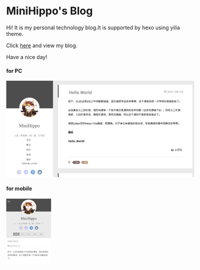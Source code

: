 # MiniHippo's Blog
  
Hi! It is my personal technology blog.It is supported by hexo using yilia theme.
  
Click [here](http://minihippo.github.io) and view my blog.   

Have a nice day! 

#### for PC   
![overview](/assets/img/overview.png)

#### for mobile
<img src="/assets/img/mobile.jpg" width = "120" />
